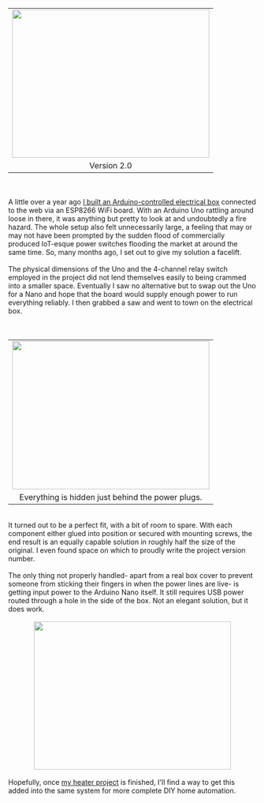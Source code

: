 

<table align="center" cellpadding="0" cellspacing="0" class="tr-caption-container" style="margin-left: auto; margin-right: auto; text-align: center;"><tbody><tr><td style="text-align: center;"><a href="https://1.bp.blogspot.com/-JWBUsyoyFYM/VyZsrsurt2I/AAAAAAAAImw/vQTkOi8vb8YgU5tX3s6JjPjnHReB08sUQCLcB/s1600/IMG_20160430_161120.jpg" imageanchor="1" style="margin-left: auto; margin-right: auto;"><img border="0" height="300" src="https://1.bp.blogspot.com/-JWBUsyoyFYM/VyZsrsurt2I/AAAAAAAAImw/vQTkOi8vb8YgU5tX3s6JjPjnHReB08sUQCLcB/s400/IMG_20160430_161120.jpg" width="400" /></a></td></tr><tr><td class="tr-caption" style="text-align: center;">Version 2.0</td></tr></tbody></table><br /><br />A little over a year ago <a href="http://blog.christopherkuzma.com/2015/01/building-web-controlled-wifi-enabled.html">I built an Arduino-controlled electrical box</a> connected to the web via an ESP8266 WiFi board. With an Arduino Uno rattling around loose in there, it was anything but pretty to look at and undoubtedly a fire hazard. The whole setup also felt unnecessarily large, a feeling that may or may not have been prompted by the sudden flood of commercially produced IoT-esque power switches flooding the market at around the same time. So, many months ago, I set out to give my solution a facelift.<br /><br />The physical dimensions of the Uno and the 4-channel relay switch employed in the project did not lend themselves easily to being crammed into a smaller space. Eventually I saw no alternative but to swap out the Uno for a Nano and hope that the board would supply enough power to run everything reliably. I then grabbed a saw and went to town on the electrical box.<br /><a name='more'></a><br /><br /><table align="center" cellpadding="0" cellspacing="0" class="tr-caption-container" style="margin-left: auto; margin-right: auto; text-align: center;"><tbody><tr><td style="text-align: center;"><a href="https://2.bp.blogspot.com/-XCTwfj7NM2Q/VyZu7EiexXI/AAAAAAAAIm8/15-OpfsjAPIo60sEtepY9KAqfLTnqZYIACLcB/s1600/IMG_20160430_161149.jpg" imageanchor="1" style="margin-left: auto; margin-right: auto;"><img border="0" height="300" src="https://2.bp.blogspot.com/-XCTwfj7NM2Q/VyZu7EiexXI/AAAAAAAAIm8/15-OpfsjAPIo60sEtepY9KAqfLTnqZYIACLcB/s400/IMG_20160430_161149.jpg" width="400" /></a></td></tr><tr><td class="tr-caption" style="text-align: center;">Everything is hidden just behind the power plugs.</td></tr></tbody></table><br />It turned out to be a perfect fit, with a bit of room to spare. With each component either glued into position or secured with mounting screws, the end result is an equally capable solution in roughly half the size of the original. I even found space on which to proudly write the project version number.<br /><br />The only thing not properly handled- apart from a real box cover to prevent someone from sticking their fingers in when the power lines are live- is getting input power to the Arduino Nano itself. It still requires USB power routed through a hole in the side of the box. Not an elegant solution, but it does work.<br /><br /><div class="separator" style="clear: both; text-align: center;"><a href="https://3.bp.blogspot.com/-HWJVfY8c5rI/VyZv6e9feEI/AAAAAAAAInI/-VvbZkzSXOYRBJB5IsensCJ3k-CJKxGPACLcB/s1600/IMG_20160430_161134.jpg" imageanchor="1" style="margin-left: 1em; margin-right: 1em;"><img border="0" height="300" src="https://3.bp.blogspot.com/-HWJVfY8c5rI/VyZv6e9feEI/AAAAAAAAInI/-VvbZkzSXOYRBJB5IsensCJ3k-CJKxGPACLcB/s400/IMG_20160430_161134.jpg" width="400" /></a></div><br />Hopefully, once <a href="http://blog.christopherkuzma.com/2016/03/project-apartment-heating-air.html">my heater project</a> is finished, I'll find a way to get this added into the same system for more complete DIY home automation.